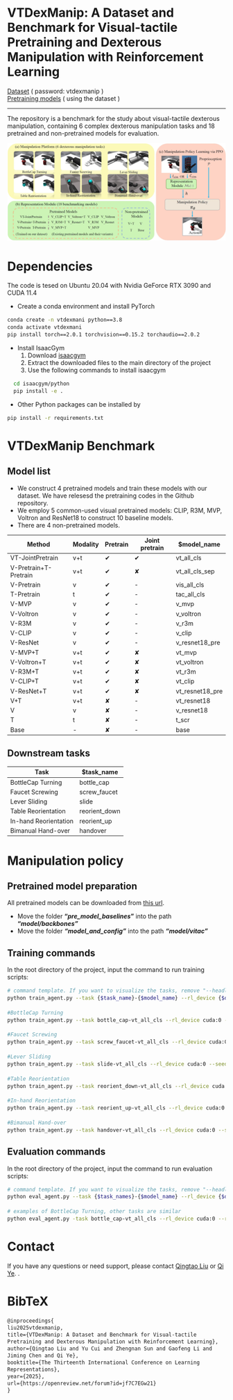 # VTDexManip: A Dataset and Benchmark for Visual-tactile Pretraining and Dexterous Manipulation with Reinforcement Learning

[Dataset](https://1drv.ms/f/c/9054151f0ba654c9/EslUpgsfFVQggJB7AQAAAAABSp31p8Fft1mtHyOwJNqmoA) ( password: vtdexmanip )               
[Pretraining models](https://github.com/LQTS/VTDexManipPretraining) ( using the dataset )

---

The repository is a benchmark for the study about visual-tactile dexterous manipulation, containing 6 complex dexterous manipulation tasks and 18 pretrained and non-pretrained models for evaluation.

![image.png](asset/scr/benchmark.png)

# **Dependencies**

The code is tesed on Ubuntu 20.04 with Nvidia GeForce RTX 3090 and CUDA 11.4
- Create a conda environment and install  PyTorch

```bash
conda create -n vtdexmani python==3.8
conda activate vtdexmani
pip install torch==2.0.1 torchvision==0.15.2 torchaudio==2.0.2
```

- Install IsaacGym
    1. Download [isaacgym](https://developer.nvidia.com/isaac-gym/download)
    2. Extract the downloaded files to the main directory of the project
    3. Use the following commands to install isaacgym

```bash
  cd isaacgym/python
  pip install -e .
```

- Other Python packages can be installed by

```bash
pip install -r requirements.txt
```

# **VTDexManip** Benchmark

## Model list

- We construct 4 pretrained models and train these models with our dataset. We have relesesd the pretraining codes in the Github repository.
- We employ 5 common-used visual pretrained models: CLIP, R3M, MVP, Voltron and ResNet18 to construct 10 baseline models.
- There are 4 non-pretrained models.

| **Method** | **Modality** | **Pretrain** | **Joint pretrain** | **$model_name** |
| --- | --- | --- | --- | --- |
| VT-JointPretrain | v+t | ✔ | ✔ | vt_all_cls |
| V-Pretrain+T-Pretrain | v+t | ✔ | ✘ | vt_all_cls_sep |
| V-Pretrain | v | ✔ | - | vis_all_cls |
| T-Pretrain | t | ✔ | - | tac_all_cls |
| V-MVP | v | ✔ | - | v_mvp |
| V-Voltron | v | ✔ | - | v_voltron |
| V-R3M | v | ✔ | - | v_r3m |
| V-CLIP | v | ✔ | - | v_clip |
| V-ResNet | v | ✔ | - | v_resnet18_pre |
| V-MVP+T | v+t | ✔ | ✘ | vt_mvp |
| V-Voltron+T | v+t | ✔ | ✘ | vt_voltron |
| V-R3M+T | v+t | ✔ | ✘ | vt_r3m |
| V-CLIP+T | v+t | ✔ | ✘ | vt_clip |
| V-ResNet+T | v+t | ✔ | ✘ | vt_resnet18_pre |
| V+T | v+t | ✘ | - | vt_resnet18 |
| V | v | ✘ | - | v_resnet18 |
| T | t | ✘ | - | t_scr |
| Base | - | ✘ | - | base |

## Downstream tasks

| **Task** | **$task_name** |
| --- | --- |
| BottleCap Turning | bottle_cap |
| Faucet Screwing | screw_faucet |
| Lever Sliding | slide |
| Table Reorientation | reorient_down |
| In-hand Reorientation | reorient_up |
| Bimanual Hand-over | handover |

# Manipulation policy

## Pretrained model preparation

All pretrained models can be downloaded from [this url](https://1drv.ms/f/c/9054151f0ba654c9/EsZlIVlJEudEpYT2Ofl7tj8BbNErfoJZdkgG5PnZ5j6_hg).

- Move the folder **“*pre_model_baselines*”** into the path **“*model/backbones”***
- Move the folder ***“model_and_config”*** into the path ***“model/vitac”***

## Training commands

In the root directory of the project, input the command to run training scripts:

```bash
# command template. If you want to visualize the tasks, remove "--headless" 
python train_agent.py --task {$task_name}-{$model_name} --rl_device {$device} --seed {$seed} --headless

#BottleCap Turning
python train_agent.py --task bottle_cap-vt_all_cls --rl_device cuda:0 --seed 111 --headless

#Faucet Screwing
python train_agent.py --task screw_faucet-vt_all_cls --rl_device cuda:0 --seed 111 --headless

#Lever Sliding
python train_agent.py --task slide-vt_all_cls --rl_device cuda:0 --seed 111 --headless

#Table Reorientation
python train_agent.py --task reorient_down-vt_all_cls --rl_device cuda:0 --seed 111 --headless

#In-hand Reorientation
python train_agent.py --task reorient_up-vt_all_cls --rl_device cuda:0 --seed 111 --headless

#Bimanual Hand-over
python train_agent.py --task handover-vt_all_cls --rl_device cuda:0 --seed 111 --headless
```

## Evaluation commands

In the root directory of the project, input the command to run evaluation scripts:

```bash
# command template. If you want to visualize the tasks, remove "--headless" 
python eval_agent.py --task {$task_names}-{$model_name} --rl_device {$device} --resume_model {$model_path}

# examples of BottleCap Turning, other tasks are similar
python eval_agent.py -task bottle_cap-vt_all_cls --rl_device cuda:0 --resume_model runs/BottleCap/bottle_cap/bottle_cap-vt_all_cls/seed111/checkpoint/model_2000.pt
```

# Contact

If you have any questions or need support, please contact <a href="mailto:l_qingtao@zju.edu.cn"> Qingtao Liu</a> or <a href="mailto:qi.ye@zju.edu.cn">Qi Ye</a>.
.

# BibTeX
```
@inproceedings{
liu2025vtdexmanip,
title={VTDexManip: A Dataset and Benchmark for Visual-tactile Pretraining and Dexterous Manipulation with Reinforcement Learning},
author={Qingtao Liu and Yu Cui and Zhengnan Sun and Gaofeng Li and Jiming Chen and Qi Ye},
booktitle={The Thirteenth International Conference on Learning Representations},
year={2025},
url={https://openreview.net/forum?id=jf7C7EGw21}
}
```